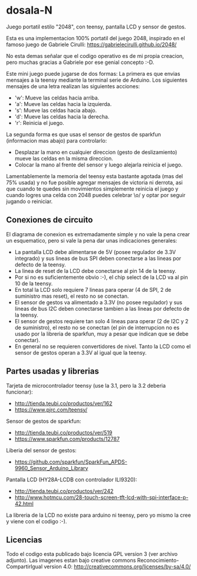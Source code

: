 # dosala-N
Juego portatil estilo "2048", con teensy, pantalla LCD y sensor de gestos.

Esta es una implementacion 100% portatil del juego 2048, inspirado en el famoso juego de Gabriele Cirulli:
https://gabrielecirulli.github.io/2048/

No esta demas señalar que el codigo operativo es de mi propia creacion, pero muchas gracias a Gabriele por ese genial concepto :-D.

Este mini juego puede jugarse de dos formas:
La primera es que envias mensajes a la teensy mediante la terminal serie de Arduino. Los siguientes mensajes de una letra realizan las siguientes acciones:
- 'w': Mueve las celdas hacia arriba.
- 'a': Mueve las celdas hacia la izquierda.
- 's': Mueve las celdas hacia abajo.
- 'd': Mueve las celdas hacia la derecha.
- 'r': Reinicia el juego.

La segunda forma es que usas el sensor de gestos de sparkfun (informacion mas abajo) para controlarlo:
- Desplazar la mano en cualquier direccion (gesto de deslizamiento) mueve las celdas en la misma direccion.
- Colocar la mano al frente del sensor y luego alejarla reinicia el juego.

Lamentablemente la memoria del teensy esta bastante agotada (mas del 75% usada) y no fue posible agregar mensajes de victoria ni derrota, asi que cuando te quedes sin movimientos simplemente reinicia el juego y cuando logres una celda con 2048 puedes celebrar \o/ y optar por seguir jugando o reiniciar.

Conexiones de circuito
----------------------
El diagrama de conexion es extremadamente simple y no vale la pena crear un esquematico, pero si vale la pena dar unas indicaciones generales:
- La pantalla LCD debe alimentarse de 5V (posee regulador de 3.3V integrado) y sus lineas de bus SPI deben conectarse a las lineas por defecto de la teensy.
- La linea de reset de la LCD debe conectarse al pin 14 de la teensy.
- Por si no es suficientemente obvio :-), el chip select de la LCD va al pin 10 de la teensy.
- En total la LCD solo requiere 7 lineas para operar (4 de SPI, 2 de suministro mas reset), el resto no se conectan.
- El sensor de gestos va alimentado a 3.3V (no posee regulador) y sus lineas de bus I2C deben conectarse tambien a las lineas por defecto de la teensy.
- El sensor de gestos requiere tan solo 4 lineas para operar (2 de I2C y 2 de suministro), el resto no se conectan (el pin de interrupcion no es usado por la libreria de sparkfun, muy a pesar que indican que se debe conectar).
- En general no se requieren convertidores de nivel. Tanto la LCD como el sensor de gestos operan a 3.3V al igual que la teensy.

Partes usadas y librerias
-------------------------
Tarjeta de microcontrolador teensy (use la 3.1, pero la 3.2 deberia funcionar):
- http://tienda.teubi.co/productos/ver/162
- https://www.pjrc.com/teensy/

Sensor de gestos de sparkfun:
- http://tienda.teubi.co/productos/ver/519
- https://www.sparkfun.com/products/12787

Liberia del sensor de gestos:
- https://github.com/sparkfun/SparkFun_APDS-9960_Sensor_Arduino_Library

Pantalla LCD (HY28A-LCDB con controlador ILI9320):
- http://tienda.teubi.co/productos/ver/242
- http://www.hotmcu.com/28-touch-screen-tft-lcd-with-spi-interface-p-42.html

La libreria de la LCD no existe para arduino ni teensy, pero yo mismo la cree y viene con el codigo :-).

Licencias
---------
Todo el codigo esta publicado bajo licencia GPL version 3 (ver archivo adjunto). Las imagenes estan bajo creative commons Reconocimiento-CompartirIgual version 4.0: http://creativecommons.org/licenses/by-sa/4.0/
